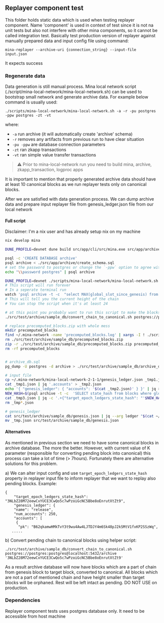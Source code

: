 ## Replayer component test

This folder holds static data which is used when testing replayer component. Name 'component' is used in context of test since it is not na unit tests but also not interfere with other mina components, so it cannot be called integration test. Basically test production version of replayer against manually prepared data and input config file using command:

```
mina-replayer --archive-uri {connection_string} --input-file input.json
```

It expects success

### Regenerate data

Data generation is still manual process. Mina local network script (./script/mina-local-network/mina-local-network.sh) can be used to bootstrap small network and generate archive data. For example below command is usually used:

```
./scripts/mina-local-network/mina-local-network.sh -a -r -pu postgres -ppw postgres -zt -vt
```

where:
- `-a` run archive (it will automatically create 'archive' schema)
- `-r` removes any artifacts from previous run to have clear situation
- `-pu -ppw` are database connection parameters
- `-zt` ran zkapp transactions
- `-vt` ran simple value transfer transactions

> :warning: Prior to mina-local-network run you need to build mina, archive, zkapp_transaction, logproc apps

It is important to mention that properly generated archive data should have at least 10 canonical blocks as we run replayer tests only on canonical blocks.

After we are satisfied with data generation process. We can dump archive data and prepare input replayer file from genesis_ledger.json file from our local network

#### Full script

Disclaimer: I'm a nix user and has already setup nix on my machine

```bash
nix develop mina

DUNE_PROFILE=devnet dune build src/app/cli/src/mina.exe src/app/archive/archive.exe src/app/zkapp_test_transaction/zkapp_test_transaction.exe src/app/logproc/logproc.exe

psql -c 'CREATE DATABASE archive'
psql archive < ./src/app/archive/create_schema.sql
# set the password to postgres or change the `-ppw` option to agree with what you chose
echo "\\password postgres" | psql archive

DUNE_PROFILE=devnet ./scripts/mina-local-network/mina-local-network.sh -a -r -pu postgres -ppw postgres -zt -vt -lp
# This script will run forever
# In a seperate terminal run
watch 'psql archive -t -c  "select MAX(global_slot_since_genesis) from blocks"'
# This will tell you the current height of the chain
# You can stop the script when it's at least 24

# at this point you probably want to run this script to make the blocks canonical
./src/test/archive/sample_db/convert_chain_to_canonical.sh postgres://postgres:postgres@localhost:5432/archive

# replace precomputed_blocks.zip with whole mess
mkdir precomputed_blocks
find ~/.mina-network -name 'precomputed_blocks.log' | xargs -I ! ./scripts/mina-local-network/split_precomputed_log.sh ! precomputed_blocks
rm ./src/test/archive/sample_db/precomputed_blocks.zip
zip -r ./src/test/archive/sample_db/precomputed_blocks.zip precomputed_blocks
rm -rf precomputed_blocks


# archive_db.sql
pg_dump -U postgres -d archive > ./src/test/archive/sample_db/archive_db.sql

# input file
cp ~/.mina-network/mina-local-network-2-1-1/genesis_ledger.json _tmp1.json
cat _tmp1.json | jq '.accounts' > _tmp2.json
echo '{ "genesis_ledger": { "accounts": '$(cat _tmp2.json)' } }' | jq > _tmp3.json
NEW_HASH=$(psql archive -t -c  'SELECT state_hash from blocks where global_slot_since_genesis = (SELECT MAX(global_slot_since_genesis) from blocks)' | head -n1 | sed 's/^ *//')
cat _tmp3.json | jq -c '.+{"target_epoch_ledgers_state_hash": "'$NEW_HASH'"}' > ./src/test/archive/sample_db/replayer_input_file.json
rm _tmp*.json

# genesis_ledger
cat src/test/archive/sample_db/genesis.json | jq --arg ledger "$(cat ~/.mina-network/mina-local-network-2-1-1/genesis_ledger.json | jq -c)"  > _tmp.json
mv _tmp.json src/test/archive/sample_db/genesis.json


```

#### Alternatives

As mentioned in previous section we need to have some canonical blocks in archive database. The more the better. However, with current value of K parameter (responsible for converting pending block into canonical) this process can take a lot of time (> 7hours). Fortunately there are alternative solutions  for this problem.

a) We can alter input config and use `target_epoch_ledgers_state_hash` property in replayer input file to inform replayer that we want to replay also pending blocks. Example:

```
{
    "target_epoch_ledgers_state_hash": "3NLbZ28M72eewCxYUCE3CwQo5c7wPzoiGcNC5Bbe8oEnrutXtZt9",
    "genesis_ledger": {
    "name": "release",
    "num_accounts": 250,
    "accounts": [
     {
      "pk": "B62qkamwHMkTvY3t9wu4Aw4LJTDJY4m6Sk48pJ2kSMtV1fxKP2SSzWq",
   .....

```

b) Convert pending chain to canonical blocks using helper script:

`./src/test/archive/sample_db/convert_chain_to_canonical.sh postgres://postgres:postgres@localhost:5432/archive '3NLbZ28M72eewCxYUCE3CwQo5c7wPzoiGcNC5Bbe8oEnrutXtZt9'`

As a result archive database will now have blocks which are a part of chain from genesis block to target block, converted to canonical. All blocks which are not a part of mentioned chain and have height smaller than target blocks will be orphaned. Rest will be left intact as pending. DO NOT USE on production.

### Dependencies

Replayer component tests uses postgres database only. It need to be accessible from host machine


